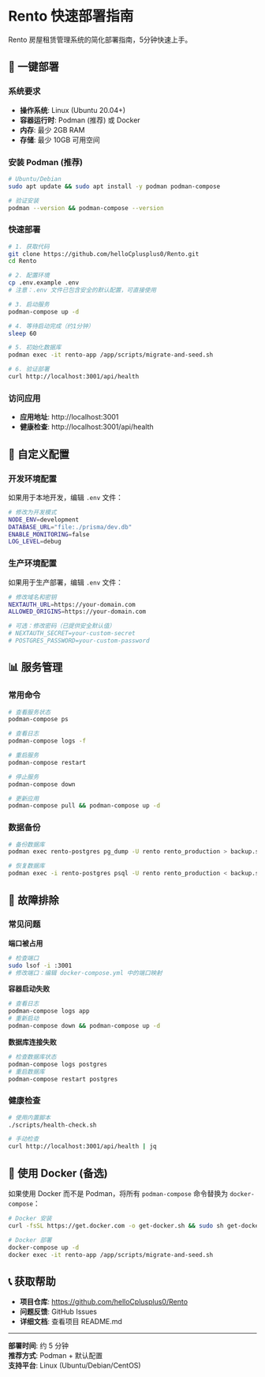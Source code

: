# Rento 快速部署指南

Rento 房屋租赁管理系统的简化部署指南，5分钟快速上手。

## 🚀 一键部署

### 系统要求
- **操作系统**: Linux (Ubuntu 20.04+)
- **容器运行时**: Podman (推荐) 或 Docker
- **内存**: 最少 2GB RAM
- **存储**: 最少 10GB 可用空间

### 安装 Podman (推荐)
```bash
# Ubuntu/Debian
sudo apt update && sudo apt install -y podman podman-compose

# 验证安装
podman --version && podman-compose --version
```

### 快速部署
```bash
# 1. 获取代码
git clone https://github.com/helloCplusplus0/Rento.git
cd Rento

# 2. 配置环境
cp .env.example .env
# 注意：.env 文件已包含安全的默认配置，可直接使用

# 3. 启动服务
podman-compose up -d

# 4. 等待启动完成（约1分钟）
sleep 60

# 5. 初始化数据库
podman exec -it rento-app /app/scripts/migrate-and-seed.sh

# 6. 验证部署
curl http://localhost:3001/api/health
```

### 访问应用
- **应用地址**: http://localhost:3001
- **健康检查**: http://localhost:3001/api/health

## 🔧 自定义配置

### 开发环境配置
如果用于本地开发，编辑 `.env` 文件：
```bash
# 修改为开发模式
NODE_ENV=development
DATABASE_URL="file:./prisma/dev.db"
ENABLE_MONITORING=false
LOG_LEVEL=debug
```

### 生产环境配置
如果用于生产部署，编辑 `.env` 文件：
```bash
# 修改域名和密钥
NEXTAUTH_URL=https://your-domain.com
ALLOWED_ORIGINS=https://your-domain.com

# 可选：修改密码（已提供安全默认值）
# NEXTAUTH_SECRET=your-custom-secret
# POSTGRES_PASSWORD=your-custom-password
```

## 📊 服务管理

### 常用命令
```bash
# 查看服务状态
podman-compose ps

# 查看日志
podman-compose logs -f

# 重启服务
podman-compose restart

# 停止服务
podman-compose down

# 更新应用
podman-compose pull && podman-compose up -d
```

### 数据备份
```bash
# 备份数据库
podman exec rento-postgres pg_dump -U rento rento_production > backup.sql

# 恢复数据库
podman exec -i rento-postgres psql -U rento rento_production < backup.sql
```

## 🚨 故障排除

### 常见问题

**端口被占用**
```bash
# 检查端口
sudo lsof -i :3001
# 修改端口：编辑 docker-compose.yml 中的端口映射
```

**容器启动失败**
```bash
# 查看日志
podman-compose logs app
# 重新启动
podman-compose down && podman-compose up -d
```

**数据库连接失败**
```bash
# 检查数据库状态
podman-compose logs postgres
# 重启数据库
podman-compose restart postgres
```

### 健康检查
```bash
# 使用内置脚本
./scripts/health-check.sh

# 手动检查
curl http://localhost:3001/api/health | jq
```

## 🔄 使用 Docker (备选)

如果使用 Docker 而不是 Podman，将所有 `podman-compose` 命令替换为 `docker-compose`：

```bash
# Docker 安装
curl -fsSL https://get.docker.com -o get-docker.sh && sudo sh get-docker.sh

# Docker 部署
docker-compose up -d
docker exec -it rento-app /app/scripts/migrate-and-seed.sh
```

## 📞 获取帮助

- **项目仓库**: https://github.com/helloCplusplus0/Rento
- **问题反馈**: GitHub Issues
- **详细文档**: 查看项目 README.md

---

**部署时间**: 约 5 分钟  
**推荐方式**: Podman + 默认配置  
**支持平台**: Linux (Ubuntu/Debian/CentOS)